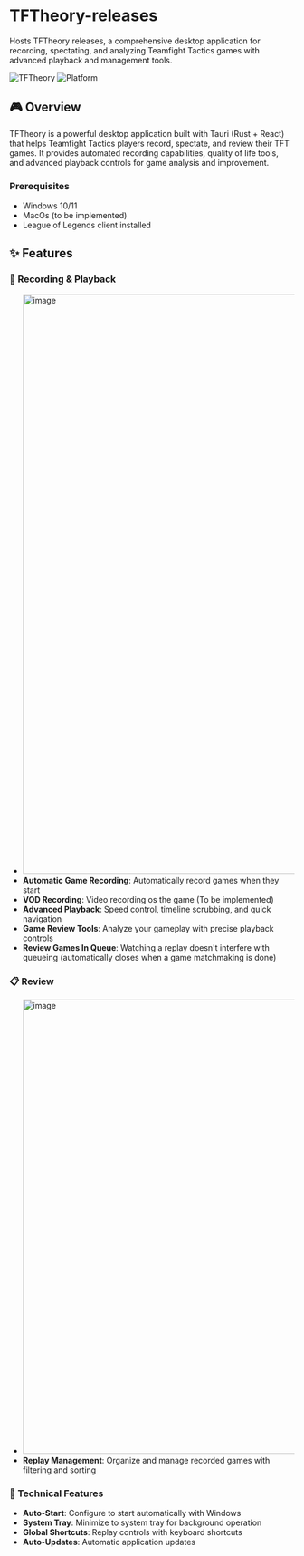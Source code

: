 # TFTheory-releases

Hosts TFTheory releases, a comprehensive desktop application for recording, spectating, and analyzing Teamfight Tactics games with advanced playback and management tools.

![TFTheory](https://img.shields.io/badge/Version-0.1.5-blue.svg)
![Platform](https://img.shields.io/badge/Platform-Windows-lightgrey.svg)

## 🎮 Overview

TFTheory is a powerful desktop application built with Tauri (Rust + React) that helps Teamfight Tactics players record, spectate, and review their TFT games. It provides automated recording capabilities, quality of life tools, and advanced playback controls for game analysis and improvement.

### Prerequisites
- Windows 10/11
- MacOs (to be implemented)
- League of Legends client installed

## ✨ Features

### 🎥 Recording & Playback
- <img width="2560" height="1023" alt="image" src="https://github.com/user-attachments/assets/7127b564-29c9-4af5-8f9e-cfeffc6af90d" />
- **Automatic Game Recording**: Automatically record games when they start
- **VOD Recording**: Video recording os the game (To be implemented)
- **Advanced Playback**: Speed control, timeline scrubbing, and quick navigation
- **Game Review Tools**: Analyze your gameplay with precise playback controls
- **Review Games In Queue**: Watching a replay doesn't interfere with queueing (automatically closes when a game matchmaking is done)

### 📋 Review
- <img width="1502" height="802" alt="image" src="https://github.com/user-attachments/assets/d4ad829b-0413-4841-b90e-cf998dd32816" />
- **Replay Management**: Organize and manage recorded games with filtering and sorting

### 🔧 Technical Features
- **Auto-Start**: Configure to start automatically with Windows
- **System Tray**: Minimize to system tray for background operation
- **Global Shortcuts**: Replay controls with keyboard shortcuts
- **Auto-Updates**: Automatic application updates

